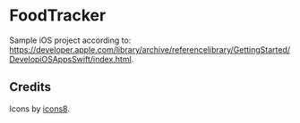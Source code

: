 # FoodTracker
Sample iOS project according to: https://developer.apple.com/library/archive/referencelibrary/GettingStarted/DevelopiOSAppsSwift/index.html.

## Credits
Icons by [icons8](https://icons8.com/).

